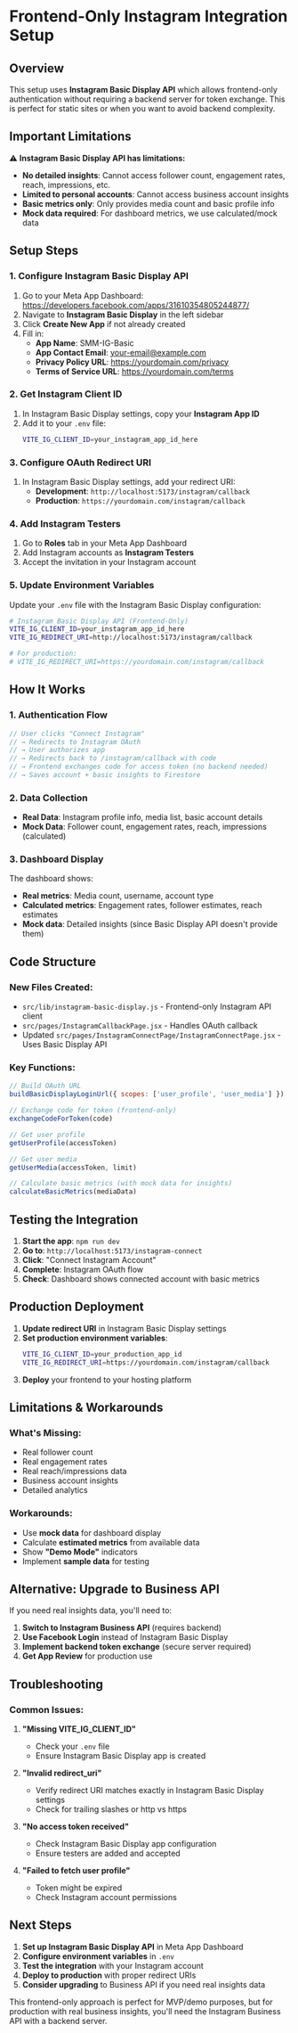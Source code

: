 # Frontend-Only Instagram Integration Setup

## Overview

This setup uses **Instagram Basic Display API** which allows frontend-only authentication without requiring a backend server for token exchange. This is perfect for static sites or when you want to avoid backend complexity.

## Important Limitations

⚠️ **Instagram Basic Display API has limitations:**
- **No detailed insights**: Cannot access follower count, engagement rates, reach, impressions, etc.
- **Limited to personal accounts**: Cannot access business account insights
- **Basic metrics only**: Only provides media count and basic profile info
- **Mock data required**: For dashboard metrics, we use calculated/mock data

## Setup Steps

### 1. Configure Instagram Basic Display API

1. Go to your Meta App Dashboard: https://developers.facebook.com/apps/31610354805244877/
2. Navigate to **Instagram Basic Display** in the left sidebar
3. Click **Create New App** if not already created
4. Fill in:
   - **App Name**: SMM-IG-Basic
   - **App Contact Email**: your-email@example.com
   - **Privacy Policy URL**: https://yourdomain.com/privacy
   - **Terms of Service URL**: https://yourdomain.com/terms

### 2. Get Instagram Client ID

1. In Instagram Basic Display settings, copy your **Instagram App ID**
2. Add it to your `.env` file:
   ```bash
   VITE_IG_CLIENT_ID=your_instagram_app_id_here
   ```

### 3. Configure OAuth Redirect URI

1. In Instagram Basic Display settings, add your redirect URI:
   - **Development**: `http://localhost:5173/instagram/callback`
   - **Production**: `https://yourdomain.com/instagram/callback`

### 4. Add Instagram Testers

1. Go to **Roles** tab in your Meta App Dashboard
2. Add Instagram accounts as **Instagram Testers**
3. Accept the invitation in your Instagram account

### 5. Update Environment Variables

Update your `.env` file with the Instagram Basic Display configuration:

```bash
# Instagram Basic Display API (Frontend-Only)
VITE_IG_CLIENT_ID=your_instagram_app_id_here
VITE_IG_REDIRECT_URI=http://localhost:5173/instagram/callback

# For production:
# VITE_IG_REDIRECT_URI=https://yourdomain.com/instagram/callback
```

## How It Works

### 1. **Authentication Flow**
```javascript
// User clicks "Connect Instagram"
// → Redirects to Instagram OAuth
// → User authorizes app
// → Redirects back to /instagram/callback with code
// → Frontend exchanges code for access token (no backend needed)
// → Saves account + basic insights to Firestore
```

### 2. **Data Collection**
- **Real Data**: Instagram profile info, media list, basic account details
- **Mock Data**: Follower count, engagement rates, reach, impressions (calculated)

### 3. **Dashboard Display**
The dashboard shows:
- **Real metrics**: Media count, username, account type
- **Calculated metrics**: Engagement rates, follower estimates, reach estimates
- **Mock data**: Detailed insights (since Basic Display API doesn't provide them)

## Code Structure

### New Files Created:
- `src/lib/instagram-basic-display.js` - Frontend-only Instagram API client
- `src/pages/InstagramCallbackPage.jsx` - Handles OAuth callback
- Updated `src/pages/InstagramConnectPage/InstagramConnectPage.jsx` - Uses Basic Display API

### Key Functions:
```javascript
// Build OAuth URL
buildBasicDisplayLoginUrl({ scopes: ['user_profile', 'user_media'] })

// Exchange code for token (frontend-only)
exchangeCodeForToken(code)

// Get user profile
getUserProfile(accessToken)

// Get user media
getUserMedia(accessToken, limit)

// Calculate basic metrics (with mock data for insights)
calculateBasicMetrics(mediaData)
```

## Testing the Integration

1. **Start the app**: `npm run dev`
2. **Go to**: `http://localhost:5173/instagram-connect`
3. **Click**: "Connect Instagram Account"
4. **Complete**: Instagram OAuth flow
5. **Check**: Dashboard shows connected account with basic metrics

## Production Deployment

1. **Update redirect URI** in Instagram Basic Display settings
2. **Set production environment variables**:
   ```bash
   VITE_IG_CLIENT_ID=your_production_app_id
   VITE_IG_REDIRECT_URI=https://yourdomain.com/instagram/callback
   ```
3. **Deploy** your frontend to your hosting platform

## Limitations & Workarounds

### What's Missing:
- Real follower count
- Real engagement rates
- Real reach/impressions data
- Business account insights
- Detailed analytics

### Workarounds:
- Use **mock data** for dashboard display
- Calculate **estimated metrics** from available data
- Show **"Demo Mode"** indicators
- Implement **sample data** for testing

## Alternative: Upgrade to Business API

If you need real insights data, you'll need to:

1. **Switch to Instagram Business API** (requires backend)
2. **Use Facebook Login** instead of Instagram Basic Display
3. **Implement backend token exchange** (secure server required)
4. **Get App Review** for production use

## Troubleshooting

### Common Issues:

1. **"Missing VITE_IG_CLIENT_ID"**
   - Check your `.env` file
   - Ensure Instagram Basic Display app is created

2. **"Invalid redirect_uri"**
   - Verify redirect URI matches exactly in Instagram Basic Display settings
   - Check for trailing slashes or http vs https

3. **"No access token received"**
   - Check Instagram Basic Display app configuration
   - Ensure testers are added and accepted

4. **"Failed to fetch user profile"**
   - Token might be expired
   - Check Instagram account permissions

## Next Steps

1. **Set up Instagram Basic Display API** in Meta App Dashboard
2. **Configure environment variables** in `.env`
3. **Test the integration** with your Instagram account
4. **Deploy to production** with proper redirect URIs
5. **Consider upgrading** to Business API if you need real insights data

This frontend-only approach is perfect for MVP/demo purposes, but for production with real business insights, you'll need the Instagram Business API with a backend server.


